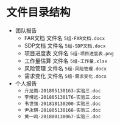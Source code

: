 # 文件目录结构

- 团队报告
  - FAR文档 文件名 `5组-FAR文档.docx`
  - SDP文档 文件名 `5组-SDP文档.docx`
  - 项目进度表 文件名 `5组-项目进度表.png`
  - 工作量估算 文件名 `5组-工作量.xlsx`
  - 风险管理 文件名 `5组-风险管理.docx`
  - 需求变化 文件名 `5组-需求变化.docx`
- 个人报告
    - `亓龙雨-201805130163-实验三.doc`
    - `李博远-201805130176-实验三.doc`
    - `韦世强-201818130200-实验三.doc`
    - `尹永琪-201805130168-实验三.doc`
    - `黄一鸣-201800130067-实验三.doc`